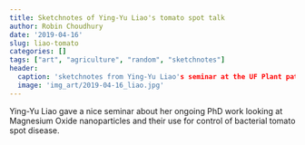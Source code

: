 ```yaml
---
title: Sketchnotes of Ying-Yu Liao's tomato spot talk
author: Robin Choudhury
date: '2019-04-16'
slug: liao-tomato
categories: []
tags: ["art", "agriculture", "random", "sketchnotes"]
header:
  caption: 'sketchnotes from Ying-Yu Liao's seminar at the UF Plant pathology department on 2019-04-16.'
  image: 'img_art/2019-04-16_liao.jpg'
---
```


Ying-Yu Liao gave a nice seminar about her ongoing PhD work looking at Magnesium Oxide nanoparticles and their use for control of bacterial tomato spot disease. 
